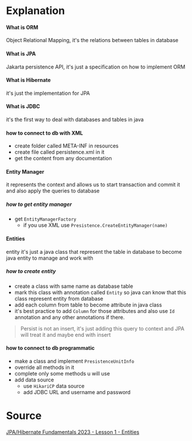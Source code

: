 # Explanation 

#### What is ORM
Object Relational Mapping, it's the relations between tables in database
#### What is JPA
Jakarta persistence API, it's just a specification on how to implement ORM
#### What is Hibernate 
it's just the implementation for JPA
#### What is JDBC
it's the first way to deal with databases and tables in java
#### how to connect to db with XML
- create folder called META-INF in resources
- create file called persistence.xml in it
- get the content from any documentation 
#### Entity Manager 
it represents the context and allows us to start transaction and commit it and also apply the queries to database
##### how to get entity manager
- get `EntityManagerFactory` 
	- if you use XML use `Presistence.CreateEntityManager(name)` 
#### Entities 
entity it's just a java class that represent the table in database to become java entity to manage and work with
##### how to create entity
- create a class with same name as database table
- mark this class with annotation called `Entity` so java can know that this class represent entity from database
- add each column from table to become attribute in java class
- it's best practice to add `Column` for those attributes and also use `Id` annotation and any other annotations if there.

> Persist is not an insert, it's just adding this query to context and JPA will treat it and maybe end with insert
#### how to connect to db programmatic 
- make a class and implement `PresistenceUnitInfo` 
- override all methods in it
- complete only some methods u will use 
- add data source
	- use `HikariCP` data source
	- add JDBC URL and username and password






# Source
[JPA/Hibernate Fundamentals 2023 - Lesson 1 - Entities](https://www.youtube.com/watch?v=t6n1NwMM8a8&list=PLEocw3gLFc8UYNv0uRG399GSggi8icTL6&index=1&pp=iAQB) 